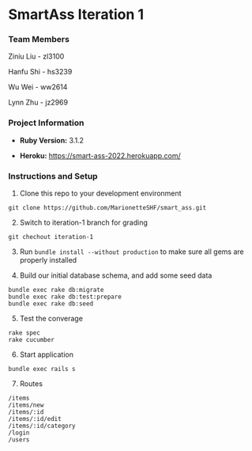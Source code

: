 # SmartAss Iteration 1

### Team Members

Ziniu Liu - zl3100

Hanfu Shi - hs3239

Wu Wei - ww2614

Lynn Zhu - jz2969

### Project Information

* **Ruby Version:** 3.1.2

* **Heroku:** https://smart-ass-2022.herokuapp.com/

### Instructions and Setup

1. Clone this repo to your development environment

`git clone https://github.com/MarionetteSHF/smart_ass.git`

2. Switch to iteration-1 branch for grading

`git chechout iteration-1`

3. Run `bundle install --without production` to make sure all gems are properly installed

4. Build our initial database schema, and add some seed data

```shell
bundle exec rake db:migrate
bundle exec rake db:test:prepare
bundle exec rake db:seed
```

5. Test the converage

```shell
rake spec
rake cucumber
```
6. Start application
```shell
bundle exec rails s
```
7. Routes
```shell
/items
/items/new
/items/:id
/items/:id/edit
/items/:id/category
/login
/users
```
